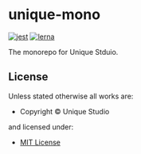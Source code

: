 <h1>unique-mono</h1>

[![jest](https://jestjs.io/img/jest-badge.svg)](https://github.com/facebook/jest)
[![lerna](https://img.shields.io/badge/maintained%20with-lerna-cc00ff.svg)](https://lerna.js.org/)

The monorepo for Unique Stduio.

<h2>License</h2>

Unless stated otherwise all works are:

<ul><li>Copyright &copy; Unique Studio</li></ul>

and licensed under:

<ul><li><a href="http://spdx.org/licenses/MIT.html">MIT License</a></li></ul>
